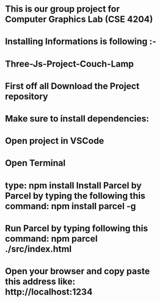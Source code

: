 # This is our group project for Computer Graphics Lab (CSE 4204)
# Installing Informations is following :-
# Three-Js-Project-Couch-Lamp
# First off all Download the Project repository 
# Make sure to install dependencies: 
# Open project in VSCode 
# Open Terminal 
# type: npm install Install Parcel by Parcel by typing the following this command: npm install parcel -g
# Run Parcel by typing following this command: npm parcel ./src/index.html 
# Open your browser and copy paste this address like: http://localhost:1234
